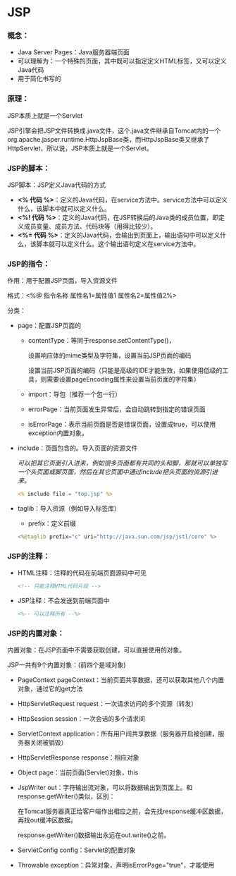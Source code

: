 # JSP

### 概念：

- Java Server Pages：Java服务器端页面
- 可以理解为：一个特殊的页面，其中既可以指定定义HTML标签，又可以定义Java代码
- 用于简化书写的



### 原理：

JSP本质上就是一个Servlet

JSP引擎会把JSP文件转换成.java文件，这个.java文件继承自Tomcat内的一个org.apache.jasper.runtime.HttpJspBase类，而HttpJspBase类又继承了HttpServlet，所以说，JSP本质上就是一个Servlet。



### JSP的脚本：

JSP脚本：JSP定义Java代码的方式

- **<% 代码 %>**：定义的Java代码，在service方法中。service方法中可以定义什么，该脚本中就可以定义什么。
- **<%! 代码 %>**：定义的Java代码，在JSP转换后的Java类的成员位置，即定义成员变量、成员方法、代码块等（用得比较少）。
- **<%= 代码 %>**：定义的Java代码，会输出到页面上，输出语句中可以定义什么，该脚本就可以定义什么。这个输出语句定义在service方法中。



### JSP的指令：

作用：用于配置JSP页面，导入资源文件

格式：<%@ 指令名称 属性名1=属性值1 属性名2=属性值2%>

分类：

- page：配置JSP页面的

  - contentType：等同于response.setContentType()，

    设置响应体的mime类型及字符集，设置当前JSP页面的编码

    设置当前JSP页面的编码（只能是高级的IDE才能生效，如果使用低级的工具，则需要设置pageEncoding属性来设置当前页面的字符集）

  - import：导包（推荐一个包一行）

  - errorPage：当前页面发生异常后，会自动跳转到指定的错误页面

  - isErrorPage：表示当前页面是否是错误页面，设置成true，可以使用exception内置对象。

  

- include：页面包含的。导入页面的资源文件

  *可以把其它页面引入进来，例如很多页面都有共同的头和脚，那就可以单独写一个头页面或脚页面，然后在其它页面中通过include把头页面的资源引进来。*

  ```jsp
  <% include file = "top.jsp" %>
  ```

  

- taglib：导入资源（例如导入标签库）

  - prefix：定义前缀

  ```java
  <%@taglib prefix="c" uri="http://java.sun.com/jsp/jstl/core" %>
  ```

  

  

### JSP的注释：

- HTML注释：注释的代码在前端页面源码中可见

  ```html
  <!-- 只能注释HTML代码片段 -->
  ```

- JSP注释：不会发送到前端页面中

  ```jsp
  <%-- 可以注释所有 --%>
  ```

  

### JSP的内置对象：

内置对象：在JSP页面中不需要获取创建，可以直接使用的对象。

JSP一共有9个内置对象：(前四个是域对象)

- PageContext pageContext：当前页面共享数据，还可以获取其他八个内置对象，通过它的get方法

- HttpServletRequest request：一次请求访问的多个资源（转发）
- HttpSession session：一次会话的多个请求间
- ServletContext application：所有用户间共享数据（服务器开启被创建，服务器关闭被销毁）



- HttpServletResponse response：相应对象
- Object page：当前页面(Servlet)对象，this



- JspWriter out：字符输出流对象，可以将数据输出到页面上。和response.getWriter()类似，区别：

  在Tomcat服务器真正给客户端作出相应之前，会先找response缓冲区数据，再找out缓冲区数据。

  response.getWriter()数据输出永远在out.write()之前。



- ServletConfig config：Servlet的配置对象
- Throwable exception：异常对象，声明isErrorPage="true"，才能使用

